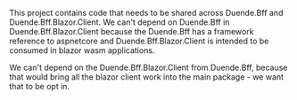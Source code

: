 This project contains code that needs to be shared across Duende.Bff and
Duende.Bff.Blazor.Client. We can't depend on Duende.Bff in
Duende.Bff.Blazor.Client because the Duende.Bff has a framework reference to
aspnetcore and Duende.Bff.Blazor.Client is intended to be consumed in blazor 
wasm applications.

We can't depend on the Duende.Bff.Blazor.Client from Duende.Bff, because that
would bring all the blazor client work into the main package - we want that to
be opt in.